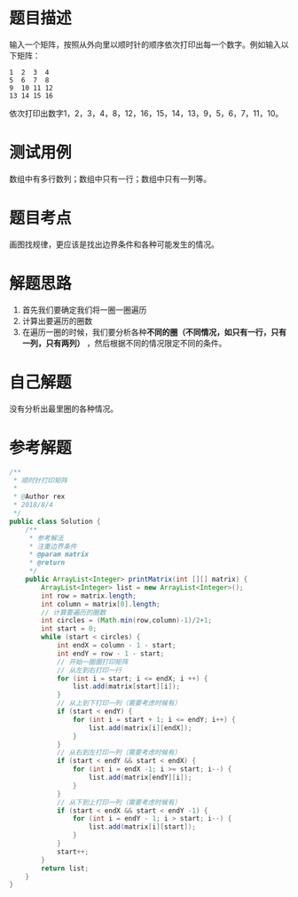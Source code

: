 # 题目描述
输入一个矩阵，按照从外向里以顺时针的顺序依次打印出每一个数字。例如输入以下矩阵：
```
1  2  3  4
5  6  7  8
9  10 11 12
13 14 15 16
```
依次打印出数字1，2，3，4，8，12，16，15，14，13，9，5，6，7，11，10。
# 测试用例
数组中有多行数列；数组中只有一行；数组中只有一列等。
# 题目考点
画图找规律，更应该是找出边界条件和各种可能发生的情况。
# 解题思路
1. 首先我们要确定我们将一圈一圈遍历
2. 计算出要遍历的圈数
3. 在遍历一圈的时候，我们要分析各种**不同的圈（不同情况，如只有一行，只有一列，只有两列）** ，然后根据不同的情况限定不同的条件。

# 自己解题
没有分析出最里圈的各种情况。

# 参考解题
```Java
/**
 * 顺时针打印矩阵
 *
 * @Author rex
 * 2018/8/4
 */
public class Solution {
    /**
     * 参考解法
     * 注重边界条件
     * @param matrix
     * @return
     */
    public ArrayList<Integer> printMatrix(int [][] matrix) {
        ArrayList<Integer> list = new ArrayList<Integer>();
        int row = matrix.length;
        int column = matrix[0].length;
        // 计算要遍历的圈数
        int circles = (Math.min(row,column)-1)/2+1;
        int start = 0;
        while (start < circles) {
            int endX = column - 1 - start;
            int endY = row - 1 - start;
            // 开始一圈圈打印矩阵
            // 从左到右打印一行
            for (int i = start; i <= endX; i ++) {
                list.add(matrix[start][i]);
            }
            // 从上到下打印一列（需要考虑时候有）
            if (start < endY) {
                for (int i = start + 1; i <= endY; i++) {
                    list.add(matrix[i][endX]);
                }
            }
            // 从右到左打印一列（需要考虑时候有）
            if (start < endY && start < endX) {
                for (int i = endX -1; i >= start; i--) {
                    list.add(matrix[endY][i]);
                }
            }
            // 从下到上打印一列（需要考虑时候有）
            if (start < endX && start < endY -1) {
                for (int i = endY - 1; i > start; i--) {
                    list.add(matrix[i][start]);
                }
            }
            start++;
        }
        return list;
    }
}
```
